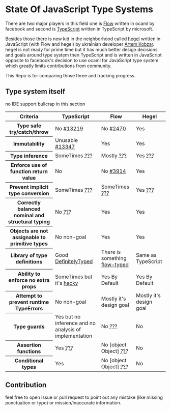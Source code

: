# State Of JavaScript Type Systems

There are two major players in this field one is [Flow](https://github.com/facebook/flow)
written in ocaml by facebook and second is [TypeScript](https://github.com/microsoft/typescript)
written in TypeScript by microsoft.

Besides those there is new kid in the neighborhood called [hegel](https://github.com/JSMonk/hegel)
written in JavaScript (with Flow and hegel) by ukrainian developer [Artem Kobzar](https://github.com/jsMonk).
hegel is not ready for prime time but it has much better design decisions and goals around type system then
TypeScript and is written in JavaScript opposite to facebook's decision to use ocaml
for JavaScript type system which greatly limits contributions from community.

This Repo is for comparing those three and tracking progress.

## Type system itself

no IDE support bullcrap in this section

<table><thead><tr><th>Criteria</th><th>TypeScript</th><th>Flow</th><th>Hegel</th></tr></thead><tbody><tr><th>Type safe try/catch/throw</th><td>No <a href="https://github.com/microsoft/TypeScript/issues/13219" title="Suggestion: `throws` clause and typed catch clause">#13219</a></td><td>No <a href="https://github.com/facebook/flow/issues/2470" title="Doesn&#039;t check the type of an exception">#2470</a></td><td>Yes</td></tr><tr><th>Immutability</th><td>Unusable <a href="https://github.com/microsoft/TypeScript/issues/13347" title="Interface with readonly property is assignable to interface with mutable property">#13347</a></td><td>Yes</td><td>Yes</td></tr><tr><th>Type inference</th><td>SomeTimes <abbr title="Variable declaration, call back functions (Contextual Typing), function return type">???</abbr></td><td>Mostly <abbr title="Everything that ts has + function arguments (if local to module) but no generics">???</abbr></td><td>Yes <abbr title="Even generics">???</abbr></td></tr><tr><th>Enforce use of function return value</th><td>No</td><td>No <a href="https://github.com/facebook/flow/issues/3914" title="Enforce use of function return">#3914</a></td><td>Yes</td></tr><tr><th>Prevent implicit type conversion</th><td>SomeTimes <abbr title="but non goal">???</abbr></td><td>SomeTimes <abbr title="but non goal">???</abbr></td><td>Yes <abbr title="Almost all the time and it&#039;s design goal">???</abbr></td></tr><tr><th>Correctly balanced nominal and structural typing</th><td>No <abbr title="Only structural typing even for classes and primitive types">???</abbr></td><td>Yes</td><td>Yes</td></tr><tr><th>Objects are not assignable to primitive types</th><td>No non-goal</td><td>Yes</td><td>Yes</td></tr><tr><th>Library of type definitions</th><td>Good <a href="https://github.com/DefinitelyTyped/DefinitelyTyped">DefinitelyTyped</a></td><td>There is something <a href="https://github.com/flow-typed/flow-typed">flow-typed</a></td><td>Same as TypeScript</td></tr><tr><th>Ability to enforce no extra props</th><td>SomeTimes but it's <a href="https://stackoverflow.com/a/54775885/1946607">hacky</a></td><td>Yes By Default</td><td>Yes By Default</td></tr><tr><th>Attempt to prevent runtime TypeErrors</th><td>No non-goal</td><td>Mostly it's design goal</td><td>Mostly it's design goal</td></tr><tr><th>Type guards</th><td>Yes but no inference and no analysis of implementation</td><td>No <abbr title="there is &#039;%checks&#039; syntax that does not work for most use cases">???</abbr></td><td>No</td></tr><tr><th>Assertion functions</th><td>Yes <abbr title="but no inference and no analysis of implementation">???</abbr></td><td>No [object Object] <abbr title="but there is hacky solution that sometimes can be useful">???</abbr></td><td>No</td></tr><tr><th>Conditional types</th><td>Yes</td><td>No [object Object] <abbr title="but there is hacky solution for some use cases">???</abbr></td><td>No</td></tr></tbody></table>

## Contribution

feel free to open issue or pull request to point out any mistake (like missing punctuation or typo) or mission/inaccurate information.
